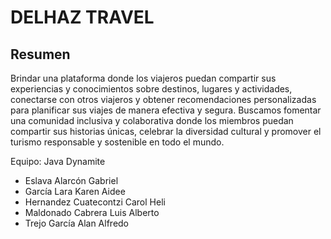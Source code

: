 
# DELHAZ TRAVEL

## Resumen
Brindar una plataforma donde los viajeros puedan compartir sus experiencias y
conocimientos sobre destinos, lugares y actividades, conectarse con otros viajeros y obtener
recomendaciones personalizadas para planificar sus viajes de manera efectiva y segura.
Buscamos fomentar una comunidad inclusiva y colaborativa donde los miembros puedan
compartir sus historias únicas, celebrar la diversidad cultural y promover el turismo
responsable y sostenible en todo el mundo.





Equipo: Java Dynamite
* Eslava Alarcón Gabriel
* García Lara Karen Aidee
* Hernandez Cuatecontzi Carol Heli
* Maldonado Cabrera Luis Alberto
* Trejo García Alan Alfredo

